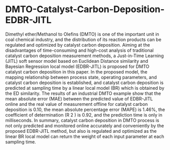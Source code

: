 # DMTO-Catalyst-Carbon-Deposition-EDBR-JITL
Dimethyl ether/Methanol to Olefins (DMTO) is one of the important unit in coal chemical industry, and the distribution of  its reaction products can be regulated and optimized by catalyst carbon deposition. Aiming at the disadvantages of time-consuming  and high-cost analysis of traditional catalyst carbon deposition measurement methods, a Just-in-Time Learning (JITL) soft sensor  model based on Euclidean Distance similarity and Bayesian Regression local model (EDBR-JITL) is proposed for DMTO catalyst  carbon deposition in this paper. In the proposed model, the mapping relationship between process state, operating parameters, and  catalyst carbon deposition is established, and catalyst carbon deposition is predicted at sampling time by a linear local model (BR)  which is obtained by the ED similarity. The results of an industrial DMTO example show that the mean absolute error (MAE) between  the predicted value of EDBR-JITL online and the real value of measurement offline for catalyst carbon deposition is 0.10, the mean  absolute percentage error (MAPE) is 1.46%, the coefficient of determination (R 2 ) is 0.92, and the prediction time is only in  milliseconds. In summary, catalyst carbon deposition in DMTO process is not only predicted and monitored online accurately and  conveniently by the proposed EDBR-JITL method, but also is regulated and optimized as the linear BR local model can return the  weight of each input parameter at each sampling time. 
